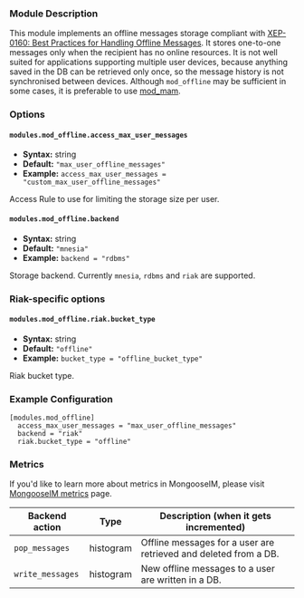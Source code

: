 ### Module Description
This module implements an offline messages storage compliant with [XEP-0160: Best Practices for Handling Offline Messages](http://xmpp.org/extensions/xep-0160.html). 
It stores one-to-one messages only when the recipient has no online resources. 
It is not well suited for applications supporting multiple user devices, because anything saved in the DB can be retrieved only once, so the message history is not synchronised between devices. 
Although `mod_offline` may be sufficient in some cases, it is preferable to use [mod_mam](mod_mam.md).

### Options
#### `modules.mod_offline.access_max_user_messages`
 * **Syntax:** string
 * **Default:** `"max_user_offline_messages"`
 * **Example:** `access_max_user_messages = "custom_max_user_offline_messages"`
 
 Access Rule to use for limiting the storage size per user.
 
#### `modules.mod_offline.backend`
 * **Syntax:** string
 * **Default:** `"mnesia"`
 * **Example:** `backend = "rdbms"`

 Storage backend. Currently `mnesia`, `rdbms` and `riak` are supported. 

### Riak-specific options

#### `modules.mod_offline.riak.bucket_type`
 * **Syntax:** string
 * **Default:** `"offline"`
 * **Example:** `bucket_type = "offline_bucket_type"`

Riak bucket type.

### Example Configuration
```
[modules.mod_offline]
  access_max_user_messages = "max_user_offline_messages"
  backend = "riak"
  riak.bucket_type = "offline"
```

### Metrics

If you'd like to learn more about metrics in MongooseIM, please visit [MongooseIM metrics](../operation-and-maintenance/Mongoose-metrics.md) page.

| Backend action | Type | Description (when it gets incremented) |
| ---- | ---- | -------------------------------------- |
| `pop_messages` | histogram | Offline messages for a user are retrieved and deleted from a DB. |
| `write_messages` | histogram | New offline messages to a user are written in a DB. |

